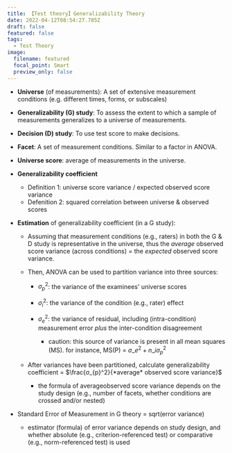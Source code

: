 ```yaml
---
title: 【Test theory】Generalizability Theory
date: 2022-04-12T08:54:27.785Z
draft: false
featured: false
tags:
  - Test Theory
image:
  filename: featured
  focal_point: Smart
  preview_only: false
---
```

* **Universe** (of measurements): A set of extensive measurement conditions (e.g. different times, forms, or subscales)
* **Generalizability (G) study**: To assess the extent to which a sample of measurements generalizes to a universe of measurements.
* **Decision (D) study**: To use test score to make decisions.
* **Facet**: A set of measurement conditions. Similar to a factor in ANOVA.
* **Universe score**: average of measurements in the universe.
* **Generalizability coefficient**

  * Definition 1: universe score variance / expected observed score variance
  * Defenition 2: squared correlation between universe & observed scores
* **Estimation** of generalizability coefficient (in a G study):

  * Assuming that measurement conditions (e.g., raters) in both the G & D study is representative in the universe, thus the *average* observed score variance (across conditions) = the *expected* observed score variance.
  * Then, ANOVA can be used to partition variance into three sources:

    * $σ_{p}^2$: the variance of the examinees' universe scores
    * $σ_{i}^2$: the variance of the condition (e.g., rater) effect
    * $σ_{e}^2$: the variance of residual, including (intra-condition) measurement error *plus* the inter-condition disagreement

      * caution: this source of variance is present in all mean squares (MS). for instance, MS(P) = $σ\_{e}^2 + n\_{i}σ_{p}^2$
  * After variances have been partitioned, calculate generalizability coefficient = $\frac{σ_{p}^2}{*average* observed score variance}$

    * the formula of averageobserved score variance depends on the study design (e.g., number of facets, whether conditions are crossed and/or nested)
* Standard Error of Measurement in G theory = sqrt(error variance)

  * estimator (formula) of error variance depends on study design, and  whether absolute (e.g., criterion-referenced test) or comparative (e.g., norm-referenced test) is used
